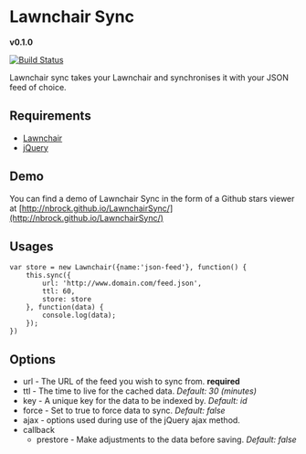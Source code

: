 # Lawnchair Sync
**v0.1.0**

[![Build Status](https://travis-ci.org/nathanbrock/LawnchairSync.png?branch=master)](https://travis-ci.org/nathanbrock/LawnchairSync)

Lawnchair sync takes your Lawnchair and synchronises it with your JSON feed of choice.

## Requirements

- [Lawnchair](http://brian.io/lawnchair/)
- [jQuery](http://jquery.com/)

## Demo

You can find a demo of Lawnchair Sync in the form of a Github stars viewer at [http://nbrock.github.io/LawnchairSync/](http://nbrock.github.io/LawnchairSync/)


## Usages

	var store = new Lawnchair({name:'json-feed'}, function() {
    	this.sync({
			url: 'http://www.domain.com/feed.json',
			ttl: 60,
			store: store
    	}, function(data) {
			console.log(data);
    	});
	})

## Options

- url - The URL of the feed you wish to sync from. **required**
- ttl - The time to live for the cached data. *Default: 30 (minutes)*
- key - A unique key for the data to be indexed by. *Default: id*
- force - Set to true to force data to sync. *Default: false*
- ajax - options used during use of the jQuery ajax method.
- callback
	- prestore - Make adjustments to the data before saving. *Default: false*
